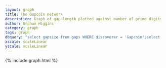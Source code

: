 ```yaml
---
layout: graph
title: The Gapcoin network
description: Graph of gap length plotted against number of prime digits
author: Graham Higgins
category: graph
tags: graph
dbquery: "select gapsize from gaps WHERE discoverer = 'Gapcoin';select primedigits from gaps WHERE discoverer = 'Gapcoin';select merit from gaps WHERE discoverer = 'Gapcoin';"
xscale: scaleLinear
yscale: scaleLinear
---
```


{% include graph.html %}


